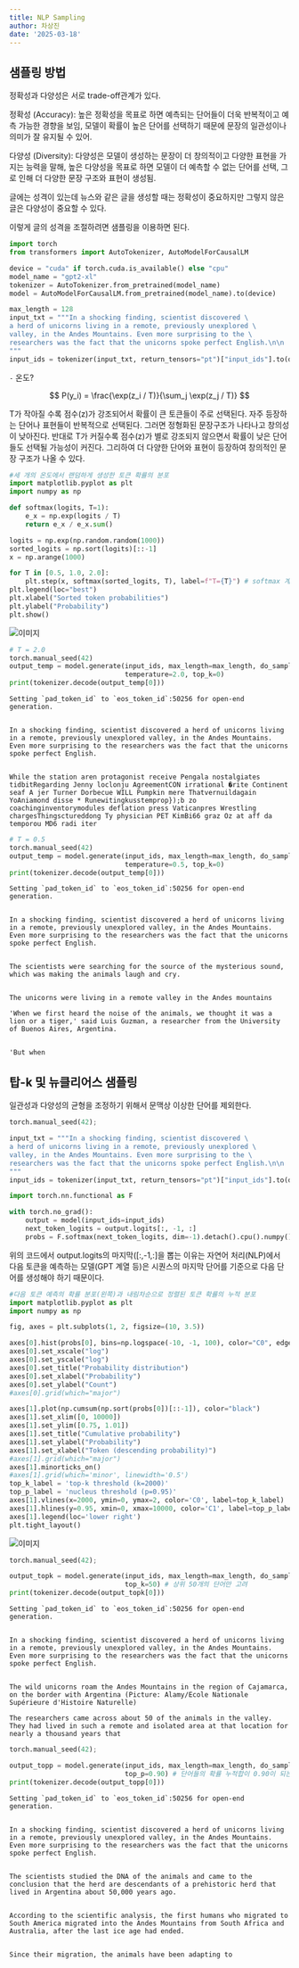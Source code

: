 ```yaml
---
title: NLP Sampling
author: 차상진
date: '2025-03-18'
---
```

## 샘플링 방법

정확성과 다양성은 서로 trade-off관계가 있다.

정확성 (Accuracy): 높은 정확성을 목표로 하면 예측되는 단어들이 더욱 반복적이고 예측 가능한 경향을 보임, 모델이 확률이 높은 단어를 선택하기 때문에 문장의 일관성이나 의미가 잘 유지될 수 있어.

다양성 (Diversity): 다양성은 모델이 생성하는 문장이 더 창의적이고 다양한 표현을 가지는 능력을 말해, 높은 다양성을 목표로 하면 모델이 더 예측할 수 없는 단어를 선택, 그로 인해 더 다양한 문장 구조와 표현이 생성됨.

글에는 성격이 있는데 뉴스와 같은 글을 생성할 때는 정확성이 중요하지만 그렇지 않은 글은 다양성이 중요할 수 있다.

이렇게 글의 성격을 조절하려면 샘플링을 이용하면 된다.


```python
import torch
from transformers import AutoTokenizer, AutoModelForCausalLM

device = "cuda" if torch.cuda.is_available() else "cpu"
model_name = "gpt2-xl"
tokenizer = AutoTokenizer.from_pretrained(model_name)
model = AutoModelForCausalLM.from_pretrained(model_name).to(device)
```


```python
max_length = 128
input_txt = """In a shocking finding, scientist discovered \
a herd of unicorns living in a remote, previously unexplored \
valley, in the Andes Mountains. Even more surprising to the \
researchers was the fact that the unicorns spoke perfect English.\n\n
"""
input_ids = tokenizer(input_txt, return_tensors="pt")["input_ids"].to(device)
```

`-` 온도?


$$
P(y_i) = \frac{\exp(z_i / T)}{\sum_j \exp(z_j / T)}
$$

T가 작아질 수록 점수(z)가 강조되어서 확률이 큰 토큰들이 주로 선택된다. 자주 등장하는 단어나 표현들이 반복적으로 선택된다. 그러면 정형화된 문장구조가 나타나고 창의성이 낮아진다.
반대로 T가 커질수록 점수(z)가 별로 강조되지 않으면서 확률이 낮은 단어들도 선택될 가능성이 커진다. 그리하여 더 다양한 단어와 표현이 등장하여 창의적인 문장 구조가 나올 수 있다.

```python
#세 개의 온도에서 랜덤하게 생성한 토큰 확률의 분포
import matplotlib.pyplot as plt
import numpy as np

def softmax(logits, T=1):
    e_x = np.exp(logits / T)
    return e_x / e_x.sum()

logits = np.exp(np.random.random(1000))
sorted_logits = np.sort(logits)[::-1]
x = np.arange(1000)

for T in [0.5, 1.0, 2.0]:
    plt.step(x, softmax(sorted_logits, T), label=f"T={T}") # softmax 계산식에서 T가 작으면 가장 확률이 높은 값이 부각되고 T가 크면 확률이 균등하게 퍼진다.
plt.legend(loc="best")
plt.xlabel("Sorted token probabilities")
plt.ylabel("Probability")
plt.show()
```


    
![이미지](/assets/pictures/NLP_output_7_0.png)
    



```python
# T = 2.0
torch.manual_seed(42) 
output_temp = model.generate(input_ids, max_length=max_length, do_sample=True,
                             temperature=2.0, top_k=0)
print(tokenizer.decode(output_temp[0]))
```

    Setting `pad_token_id` to `eos_token_id`:50256 for open-end generation.


    In a shocking finding, scientist discovered a herd of unicorns living in a remote, previously unexplored valley, in the Andes Mountains. Even more surprising to the researchers was the fact that the unicorns spoke perfect English.
    
    
    While the station aren protagonist receive Pengala nostalgiates tidbitRegarding Jenny loclonju AgreementCON irrational �rite Continent seaf A jer Turner Dorbecue WILL Pumpkin mere Thatvernuildagain YoAniamond disse * Runewitingkusstemprop});b zo coachinginventorymodules deflation press Vaticanpres Wrestling chargesThingsctureddong Ty physician PET KimBi66 graz Oz at aff da temporou MD6 radi iter



```python
# T = 0.5
torch.manual_seed(42)
output_temp = model.generate(input_ids, max_length=max_length, do_sample=True,
                             temperature=0.5, top_k=0)
print(tokenizer.decode(output_temp[0]))
```

    Setting `pad_token_id` to `eos_token_id`:50256 for open-end generation.


    In a shocking finding, scientist discovered a herd of unicorns living in a remote, previously unexplored valley, in the Andes Mountains. Even more surprising to the researchers was the fact that the unicorns spoke perfect English.
    
    
    The scientists were searching for the source of the mysterious sound, which was making the animals laugh and cry.
    
    
    The unicorns were living in a remote valley in the Andes mountains
    
    'When we first heard the noise of the animals, we thought it was a lion or a tiger,' said Luis Guzman, a researcher from the University of Buenos Aires, Argentina.
    
    
    'But when


## 탑-k 및 뉴클리어스 샘플링

일관성과 다양성의 균형을 조정하기 위해서 문맥상 이상한 단어를 제외한다.


```python
torch.manual_seed(42);
```


```python
input_txt = """In a shocking finding, scientist discovered \
a herd of unicorns living in a remote, previously unexplored \
valley, in the Andes Mountains. Even more surprising to the \
researchers was the fact that the unicorns spoke perfect English.\n\n
"""
input_ids = tokenizer(input_txt, return_tensors="pt")["input_ids"].to(device)
```


```python
import torch.nn.functional as F

with torch.no_grad():
    output = model(input_ids=input_ids)
    next_token_logits = output.logits[:, -1, :]
    probs = F.softmax(next_token_logits, dim=-1).detach().cpu().numpy()
```

위의 코드에서 output.logits의 마지막([:,-1,:]을 뽑는 이유는 자연어 처리(NLP)에서 다음 토큰을 예측하는 모델(GPT 계열 등)은 시퀀스의 마지막 단어를 기준으로 다음 단어를 생성해야 하기 때문이다.


```python
#다음 토큰 예측의 확률 분포(왼쪽)과 내림차순으로 정렬된 토큰 확률의 누적 분포
import matplotlib.pyplot as plt
import numpy as np

fig, axes = plt.subplots(1, 2, figsize=(10, 3.5))

axes[0].hist(probs[0], bins=np.logspace(-10, -1, 100), color="C0", edgecolor="C0")
axes[0].set_xscale("log")
axes[0].set_yscale("log")
axes[0].set_title("Probability distribution")
axes[0].set_xlabel("Probability")
axes[0].set_ylabel("Count")
#axes[0].grid(which="major")

axes[1].plot(np.cumsum(np.sort(probs[0])[::-1]), color="black")
axes[1].set_xlim([0, 10000])
axes[1].set_ylim([0.75, 1.01])
axes[1].set_title("Cumulative probability")
axes[1].set_ylabel("Probability")
axes[1].set_xlabel("Token (descending probability)")
#axes[1].grid(which="major")
axes[1].minorticks_on()
#axes[1].grid(which='minor', linewidth='0.5')
top_k_label = 'top-k threshold (k=2000)'
top_p_label = 'nucleus threshold (p=0.95)'
axes[1].vlines(x=2000, ymin=0, ymax=2, color='C0', label=top_k_label)
axes[1].hlines(y=0.95, xmin=0, xmax=10000, color='C1', label=top_p_label, linestyle='--')
axes[1].legend(loc='lower right')
plt.tight_layout()
```


    
![이미지](/assets/pictures/NLP_output_16_0.png)
    


```python
torch.manual_seed(42);
```


```python
output_topk = model.generate(input_ids, max_length=max_length, do_sample=True,
                             top_k=50) # 상위 50개의 단어만 고려
print(tokenizer.decode(output_topk[0]))
```

    Setting `pad_token_id` to `eos_token_id`:50256 for open-end generation.


    In a shocking finding, scientist discovered a herd of unicorns living in a remote, previously unexplored valley, in the Andes Mountains. Even more surprising to the researchers was the fact that the unicorns spoke perfect English.
    
    
    The wild unicorns roam the Andes Mountains in the region of Cajamarca, on the border with Argentina (Picture: Alamy/Ecole Nationale Supérieure d'Histoire Naturelle)
    
    The researchers came across about 50 of the animals in the valley. They had lived in such a remote and isolated area at that location for nearly a thousand years that



```python
torch.manual_seed(42);
```


```python
output_topp = model.generate(input_ids, max_length=max_length, do_sample=True,
                             top_p=0.90) # 단어들의 확률 누적합이 0.90이 되는 단어만 고려
print(tokenizer.decode(output_topp[0]))
```

    Setting `pad_token_id` to `eos_token_id`:50256 for open-end generation.


    In a shocking finding, scientist discovered a herd of unicorns living in a remote, previously unexplored valley, in the Andes Mountains. Even more surprising to the researchers was the fact that the unicorns spoke perfect English.
    
    
    The scientists studied the DNA of the animals and came to the conclusion that the herd are descendants of a prehistoric herd that lived in Argentina about 50,000 years ago.
    
    
    According to the scientific analysis, the first humans who migrated to South America migrated into the Andes Mountains from South Africa and Australia, after the last ice age had ended.
    
    
    Since their migration, the animals have been adapting to

